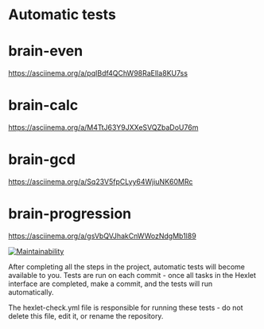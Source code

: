 # Automatic tests
# brain-even
https://asciinema.org/a/pqIBdf4QChW98RaElIa8KU7ss

# brain-calc
https://asciinema.org/a/M4TtJ63Y9JXXeSVQZbaDoU76m

# brain-gcd
https://asciinema.org/a/Sq23V5fpCLyy64WjiuNK60MRc

# brain-progression
https://asciinema.org/a/gsVbQVJhakCnWWozNdgMb1l89

[![Maintainability](https://api.codeclimate.com/v1/badges/7563abdfafbfb383d5a9/maintainability)](https://codeclimate.com/github/Mintflavored/frontend-project-44/maintainability)

After completing all the steps in the project, automatic tests will become available to you. Tests are run on each commit - once all tasks in the Hexlet interface are completed, make a commit, and the tests will run automatically.

The hexlet-check.yml file is responsible for running these tests - do not delete this file, edit it, or rename the repository.
